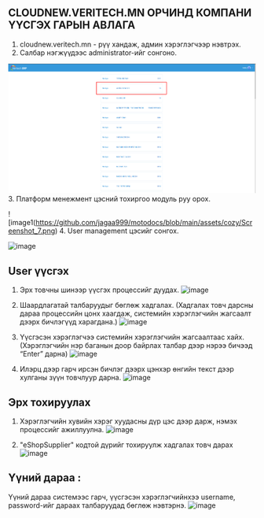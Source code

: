## CLOUDNEW.VERITECH.MN ОРЧИНД КОМПАНИ ҮҮСГЭХ ГАРЫН АВЛАГА

1. cloudnew.veritech.mn - рүү хандаж, админ хэрэглэгчээр нэвтрэх.
2. Салбар нэгжүүдээс administrator-ийг сонгоно.
  
![image](https://github.com/jagaa999/motodocs/blob/main/cozy/assets/Screenshot_6.png)
3. Платформ менежмент цэсний тохиргоо модуль руу орох.
  
![image1(https://github.com/jagaa999/motodocs/blob/main/assets/cozy/Screenshot_7.png)
4. User management цэсийг сонгох.

![image](https://github.com/jagaa999/motodocs/blob/main/assets/cozy/Screenshot_8.png)

## User үүсгэх
  
1. Эрх товчны шинээр үүсгэх процессийг дуудах.
![image](https://github.com/jagaa999/motodocs/blob/main/assets/cozy/Screenshot_9.png)

2. Шаардлагатай талбаруудыг бөглөж хадгалах. (Хадгалах товч дарсны дараа процессийн цонх хаагдаж, системийн хэрэглэгчийн жагсаалт дээрх бичлэгүүд харагдана.)
![image](https://github.com/jagaa999/motodocs/blob/main/assets/cozy/Screenshot_10.png)

3. Үүсгэсэн хэрэглэгчээ системийн хэрэглэгчийн жагсаалтаас хайх. (Хэрэглэгчийн нэр баганын доор байрлах талбар дээр нэрээ бичээд “Enter” дарна)
![image](https://github.com/jagaa999/motodocs/blob/main/assets/cozy/Screenshot_11.png)

4. Илэрц дээр гарч ирсэн бичлэг дээрх цэнхэр өнгийн текст дээр хулганы зүүн товчлуур дарна.
![image](https://github.com/jagaa999/motodocs/blob/main/assets/cozy/Screenshot_12.png)

##  Эрх тохируулах

1. Хэрэглэгчийн хувийн хэрэг хуудасны дүр цэс дээр дарж, нэмэх процессийг ажиллуулна.
  ![image](https://github.com/jagaa999/motodocs/blob/main/assets/cozy/Screenshot_13.png)

2. "eShopSupplier" кодтой дүрийг тохируулж хадгалах товч дарах
  ![image](https://github.com/jagaa999/motodocs/blob/main/assets/cozy/Screenshot_14.png)
  
## Үүний дараа :
  Үүний дараа системээс гарч, үүсгэсэн хэрэглэгчийнхээ username, password-ийг дараах талбаруудад бөглөж нэвтэрнэ.
  ![image](https://github.com/jagaa999/motodocs/blob/main/assets/cozy/Screenshot_15.png)
